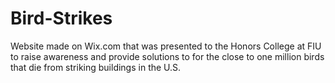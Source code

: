 # Bird-Strikes

Website made on Wix.com that was presented to the Honors College at FIU to raise awareness and provide solutions to for the close to one million birds that die from striking buildings in the U.S.
